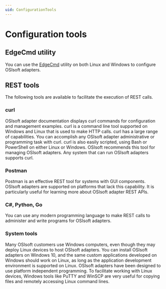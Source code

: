 ```yaml
---
uid: ConfigurationTools
---
```


# Configuration tools

## EdgeCmd utility

You can use the [EdgeCmd](xref:Installedgecmd) utility on both Linux and Windows to configure OSIsoft adapters.

## REST tools

The following tools are available to facilitate the execution of REST calls.

### curl

OSIsoft adapter documentation displays curl commands for configuration and management examples. curl is a command line tool supported on Windows and Linux that is used to make HTTP calls. curl has a large range of capabilities. You can accomplish any OSIsoft adapter administrative or programming task with curl. curl is also easily scripted, using Bash or PowerShell on either Linux or Windows. OSIsoft recommends this tool for managing OSIsoft adapters. Any system that can run OSIsoft adapters supports curl.

### Postman

Postman is an effective REST tool for systems with GUI components. OSIsoft adapters are supported on platforms that lack this capability. It is particularly useful for learning more about OSIsoft adapter REST APIs.

### C#, Python, Go

You can use any modern programming language to make REST calls to administer and write programs for OSIsoft adapters.

### System tools

Many OSIsoft customers use Windows computers, even though they may deploy Linux devices to host OSIsoft adapters. You can install OSIsoft adapters on Windows 10, and the same custom applications developed on Windows should work on Linux, as long as the application development environment is supported on Linux. OSIsoft adapters have been designed to use platform independent programming. To facilitate working with Linux devices, Windows tools like PuTTY and WinSCP are very useful for copying files and remotely accessing Linux command lines.
